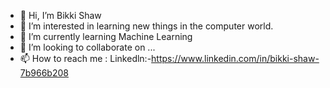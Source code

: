 - 👋 Hi, I’m Bikki Shaw
- 👀 I’m interested in learning new things in the computer world.
- 🌱 I’m currently learning Machine Learning
- 💞️ I’m looking to collaborate on ...
- 📫 How to reach me : Linkedln:-https://www.linkedin.com/in/bikki-shaw-7b966b208

<!---
BS-ShikshaGhar/BS-ShikshaGhar is a ✨ special ✨ repository because its `README.md` (this file) appears on your GitHub profile.
You can click the Preview link to take a look at your changes.
--->
